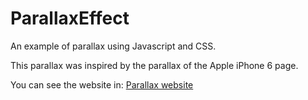 # ParallaxEffect

An example of parallax using Javascript and CSS.

This parallax was inspired by the parallax of the Apple iPhone 6 page.

You can see the website in:
[Parallax website](https://alanzzant.github.io/iPhoneParallax_Layout/)
